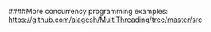 ####More concurrency programming examples:
https://github.com/alagesh/MultiThreading/tree/master/src